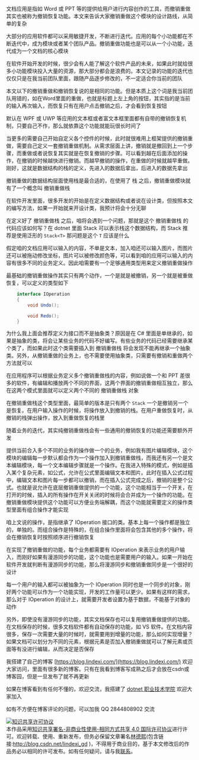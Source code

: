 
文档应用是指如 Word 或 PPT 等的提供给用户进行内容创作的工具，而撤销重做其实也被称为撤销恢复功能。本文来告诉大家撤销重做这个模块的设计路线，从简单的复杂

<!--more-->


<!-- CreateTime:2021/4/19 8:26:39 -->

<!-- 发布 -->

大部分的应用软件都可以采用敏捷开发，不断进行迭代。应用的每个小功能都在不断迭代中，成为模块或者某个团队产品。撤销重做功能也是可以从一个小功能，迭代成为一个文档的核心模块

在软件开始开发的时候，很少会有人能了解这个软件产品的未来，如果此时就给很多小功能模块投入大量的资源，那大部分都会是浪费的。本文记录的功能的迭代也仅仅只是在我当前团队里面，跟随产品逐步修改的，不一定适合你当前的团队

本文以下的撤销重做和撤销恢复说的是相同的功能。但是本质上这个词是我当前团队用错的，如在Word里面的重做，也就是标题上左上角的按钮，其实指的是当前的输入再次输入，而恢复只有在用户点击撤销之后，才会看到恢复按钮

默认在 WPF 或 UWP 等应用的文本框或者富文本框里面都有自带的撤销恢复机制，只要自己不作，那么就依靠这个功能就能玩很长时间了

当更多的需要自己开始自定义各个控件的时候，此时就很难用上框架提供的撤销重做，需要自己定义一套撤销重做机制。从需求层面上讲，撤销就是撤回到上一个步骤，而重做或者说恢复其实就是在恢复撤销的步骤。可以看到越在后面添加的操作，在撤销的时候越快进行撤销。而越早撤销的操作，在重做的时候就越早重做。刚好，这就是数据结构的栈的定义，先进入的数据后拿出，后进入的数据先拿出

撤销重做的数据结构层面使用栈是最合适的，在使用了 栈 之后，撤销重做模块就有了一个概念叫 撤销重做栈

在软件开发里面，很多开发的开始是在定义数据结构或者说在设计类，但按照本文的编写方法，如果一开始就来开设计类，我预计将会十分无聊

在定义好了 撤销重做栈 之后，咱将会遇到一个问题，那就是这个 撤销重做栈 的代码应该如何写？在 dotnet 里面 Stack 可以表示栈这个数据结构，而 Stack 推荐是使用泛形的 `Stack<T>` 那问题是这个 `T` 应该是什么

假定咱的文档应用可以输入的内容，不单是文本，加入咱还可以输入图片，而图片还可以被拖动修改坐标，图片可以被修改颜色等，可以看到咱的应用可以输入的内容有很多不同的业务定义。因此咱需要有一个足够通用类型用来定义撤销重做操作

最基础的撤销重做操作其实只有两个动作，一个是就是被撤销，另一个就是被重做恢复，可以定义的类型如下

```csharp
	interface IOperation
	{
		void Undo();

		void Redo();
	}
```

为什么我上面会推荐定义为接口而不是抽象类？原因是在 C# 里面是单继承的，如果是抽象的类，将会让某些业务的代码不好编写。有些业务的代码已经需要继承某个类了，而如果此时这个类需要插入到 撤销重做栈 将会发现不能再继承一个抽象类。另外，从撤销重做的业务上，也不需要使用抽象类，只需要有撤销和重做两个方法就可以

在应用程序可以根据业务定义多个撤销重做栈的内容，例如说做一个和 PPT 差很多的软件，有编辑和播放两个不同的界面，这两个界面的撤销重做相互独立，那么在这两个模式里面就可以定义两个不同的 撤销重做栈 对象

在撤销重做栈这个类型里面，最简单的版本是只有两个 `Stack` 一个是撤销另一个是恢复。在用户输入操作的时候，将操作放入到撤销的栈。在用户重做恢复时，从撤销的栈弹出操作，放入到重做恢复的栈里

随着业务的迭代，其实纯撤销重做栈会有一些通用的撤销恢复的功能还需要额外开发

提供当前合入多个不同的业务的操作做一个的业务，例如我有图片编辑模块，这个模块的编辑每一步默认都会作为一个操作加入到撤销重做栈，而我还有另一个是文本编辑模块，每一个文本编辑步骤就是一个操作。在我进入特殊的模式，例如是插入某个复杂元素，如公式，允许在公式里面编辑文本和图片。此时在插入公式过程中，编辑文本和图片每一步都可以撤销，而在插入公式完成之后，撤销的是整个公式。也就是说允许在底层撤销重做提供的一个功能，这个功能相当于一个开关，在打开的时候，插入的所有操作在开关关闭的时候将会合并成为一个操作的功能。在撤销重做模块提供这个功能可以方便业务端解耦，而这个功能就需要定义的操作类型里面有组合操作才能实现

咱上文说的操作，是指继承了 IOperation 接口的类。基本上每一个操作都是独立的，单独的。而组合操作是特殊的，在组合操作里面将会包含其他的多个操作，将会在撤销恢复时按照顺序进行撤销恢复

在实现了撤销重做的功能，每个业务都需要有 IOperation 来表示业务的用户输入，而刚好如果有漫游同步的功能，这个功能也是需要用户的输入。如果一开始在软件开发就判断有漫游同步的功能，那么将漫游同步和撤销重做同步是一个很好的设计

每一个用户的输入都可以被抽象为一个 IOperation 同时也是一个同步的对象，刚好两个功能可以作为一个功能实现，开发的工作量可以更少。如果有这样的需求，那么对于 IOperation 的设计上，就需要开发者设置为基于数据，不能基于对象的动作

另外，即使没有漫游同步的功能，其实文档保存也可以复用撤销重做提供的功能。在文档保存的时候，很多文档软件都有自动保存的功能，如 VS 软件。在文档内容很多，保存一次需要大量的时候时，就需要用到增量的功能，那么如何实现增量？如果文档可以划分为不同的元素，根据元素是否加入撤销重做就可以了解元素或页面等有没进行编辑，从而决定是否保存



我搭建了自己的博客 [https://blog.lindexi.com/](https://blog.lindexi.com/) 欢迎大家访问，里面有很多新的博客。只有在我看到博客写成熟之后才会放在csdn或博客园，但是一旦发布了就不再更新

如果在博客看到有任何不懂的，欢迎交流，我搭建了 [dotnet 职业技术学院](https://t.me/dotnet_campus) 欢迎大家加入

如有不方便在博客评论的问题，可以加我 QQ 2844808902 交流

<a rel="license" href="http://creativecommons.org/licenses/by-nc-sa/4.0/"><img alt="知识共享许可协议" style="border-width:0" src="https://licensebuttons.net/l/by-nc-sa/4.0/88x31.png" /></a><br />本作品采用<a rel="license" href="http://creativecommons.org/licenses/by-nc-sa/4.0/">知识共享署名-非商业性使用-相同方式共享 4.0 国际许可协议</a>进行许可。欢迎转载、使用、重新发布，但务必保留文章署名[林德熙](http://blog.csdn.net/lindexi_gd)(包含链接:http://blog.csdn.net/lindexi_gd )，不得用于商业目的，基于本文修改后的作品务必以相同的许可发布。如有任何疑问，请与我[联系](mailto:lindexi_gd@163.com)。